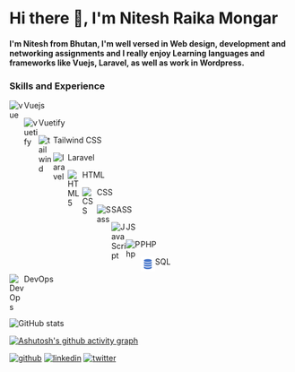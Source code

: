 # Hi there 👋, I'm Nitesh Raika Mongar
#### I'm Nitesh from Bhutan, I'm well versed in Web design, development and networking assignments and I really enjoy Learning languages and frameworks like Vuejs, Laravel, as well as work in Wordpress.

### Skills and Experience

<img align="left" alt="vue" width="26px" src="https://seeklogo.com/images/V/vuejs-logo-17D586B587-seeklogo.com.png"/> Vuejs

<img align="left" alt="vuetify" width="26px" src="https://seeklogo.com/images/V/vuetify-logo-3BCF73C928-seeklogo.com.png"/> Vuetify

<img align="left" alt="tailwind" width="26px" src="https://seeklogo.com/images/T/tailwind-css-logo-5AD4175897-seeklogo.com.png"/> Tailwind CSS

<img align="left" alt="laravel" width="26px" src="https://seeklogo.com/images/L/laravel-framework-logo-C10176EC8C-seeklogo.com.png"/> Laravel

<img align="left" alt="HTML5" width="26px" src="https://seeklogo.com/images/H/html5-without-wordmark-color-logo-14D252D878-seeklogo.com.png"/> HTML

<img align="left" alt="CSS" width="26px" src="https://seeklogo.com/images/C/css3-logo-647BAA43FE-seeklogo.com.png"/> CSS


<img align="left" alt="Sass" width="26px" src="https://seeklogo.com/images/S/sass-logo-EFE1469B2C-seeklogo.com.png"/> SASS

<img align="left" alt="JavaScript" width="26px" src="https://seeklogo.com/images/J/javascript-logo-8892AEFCAC-seeklogo.com.png"/> JS

<img align="left" alt="Php" width="26px" src="https://seeklogo.com/images/P/PHP-logo-0B2FDC4529-seeklogo.com.png"/> PHP

<img align="left" alt="SQL" width="26px" src="https://raw.githubusercontent.com/github/explore/80688e429a7d4ef2fca1e82350fe8e3517d3494d/topics/sql/sql.png"/> SQL

<img align="left" alt="DevOps" width="26px" src="https://seeklogo.com/images/D/devops-logo-CDF1353483-seeklogo.com.png" /> DevOps

<!-- * <img align="left" alt="Networking" width="30px" src="https://icon-library.com/images/information-technology-icon/information-technology-icon-24.jpg" /> Networking -->

<br/>
<br/>

<!-- ![Top Langs](https://github-readme-stats.vercel.app/api/top-langs/?username=niteshraika&theme=github_dark) -->


![GitHub stats](https://github-readme-stats.vercel.app/api?username=niteshraika&show_icons=true&theme=github_dark)


[![Ashutosh's github activity graph](https://activity-graph.herokuapp.com/graph?username=niteshraika&theme=react-dark)](https://github.com/ashutosh00710/github-readme-activity-graph)


[<img src='https://cdn.jsdelivr.net/npm/simple-icons@3.0.1/icons/github.svg' alt='github' height='40'>](https://github.com/niteshraika)   [<img src='https://cdn.jsdelivr.net/npm/simple-icons@3.0.1/icons/linkedin.svg' alt='linkedin' height='40'>](https://www.linkedin.com/in/nitesh-raika-mongar-aa79671ba/)   [<img src='https://cdn.jsdelivr.net/npm/simple-icons@3.0.1/icons/twitter.svg' alt='twitter' height='40'>](https://twitter.com/nitesh_mongar)  
